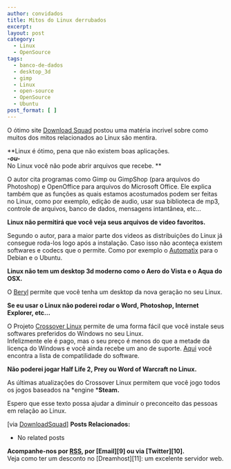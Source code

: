 ```yaml
---
author: convidados
title: Mitos do Linux derrubados
excerpt:
layout: post
category:
  - Linux
  - OpenSource
tags:
  - banco-de-dados
  - desktop_3d
  - gimp
  - Linux
  - open-source
  - OpenSource
  - Ubuntu
post_format: [ ]
---
```

O ótimo site [Download Squad][1] postou uma matéria incrivel sobre como muitos dos mitos relacionados ao Linux são mentira.

**Linux é ótimo, pena que não existem boas aplicações.  
***-ou-***  
No Linux você não pode abrir arquivos que recebe. **

O autor cita programas como Gimp ou GimpShop (para arquivos do Photoshop) e OpenOffice para arquivos do Microsoft Office. Ele explica também que as funções as quais estamos acostumados podem ser feitas no Linux, como por exemplo, edição de audio, usar sua biblioteca de mp3, controle de arquivos, banco de dados, mensagens intantânea, etc…

**Linux não permitirá que você veja seus arquivos de video favoritos.**

Segundo o autor, para a maior parte dos videos as distribuições do Linux já consegue roda-los logo após a instalação. Caso isso não aconteça existem softwares e codecs que o permite. Como por exemplo o [Automatix][2] para o Debian e o Ubuntu.

**Linux não tem um desktop 3d moderno como o Aero do Vista e o Aqua do OSX.**

O [Beryl][3] permite que você tenha um desktop da nova geração no seu Linux.



**Se eu usar o Linux não poderei rodar o Word, Photoshop, Internet Explorer, etc…**

O Projeto [Crossover Linux][4] permite de uma forma fácil que você instale seus softwares preferidos do Windows no seu Linux.  
Infelizmente ele é pago, mas o seu preço é menos do que a metade da licença do Windows e você ainda recebe um ano de suporte. [Aqui][5] você encontra a lista de compatilidade do software.

**Não poderei jogar Half Life 2, Prey ou Word of Warcraft no Linux.**

As últimas atualizações do Crossover Linux permitem que você jogo todos os jogos baseados na *engine ***Steam.**

Espero que esse texto possa ajudar a diminuir o preconceito das pessoas em relação ao Linux.

[via [DownloadSquad][6]] 
**Posts Relacionados:** 
*   No related posts









**Acompanhe-nos por [ RSS][8], por [Email][9] ou via [Twitter][10].**  
Veja como ter um desconto no [Dreamhost][11]: um excelente servidor web.

 [1]: http://www.downloadsquad.com "Download Squad"
 [2]: http://www.getautomatix.com/ "Automatix"
 [3]: http://www.beryl-project.org/ "Beryl"
 [4]: http://www.codeweavers.com/ "Crossover Linux"
 [5]: http://www.codeweavers.com/compatibility/browse/rank/ "Lista de Compatibilidade do Crossover Linux"
 [6]: http://www.downloadsquad.com/2007/01/31/common-linux-myths-dispelled/ "Common Linux Myths Dispelled"
 [7]: https://twitter.com/share
 [8]: http://feeds.feedburner.com/VidaGeek



